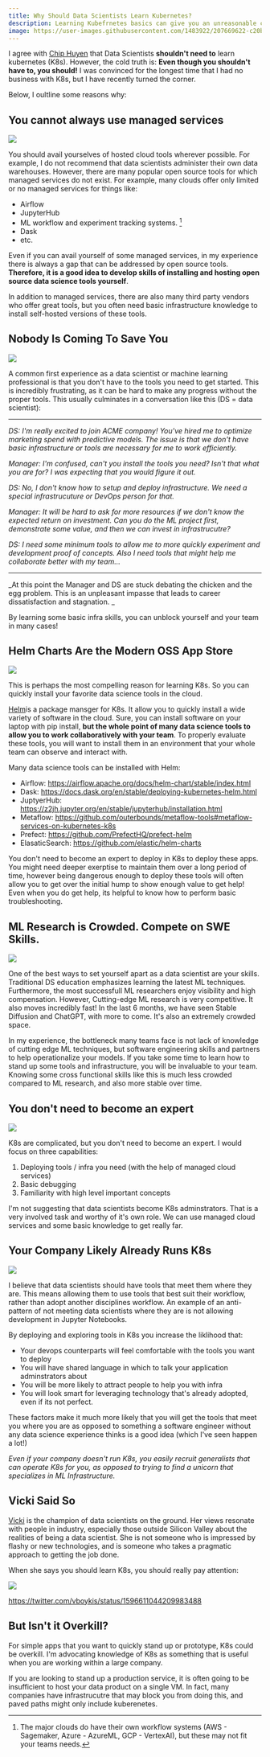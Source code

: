 ```yaml
---
title: Why Should Data Scientists Learn Kubernetes?
description: Learning Kubefrnetes basics can give you an unreasonable competitive advantage as a data scientist and unblock your teams.
image: https://user-images.githubusercontent.com/1483922/207669622-c20b0c6c-5721-473c-ba03-b831000ef0a8.jpeg
---
```


I agree with [Chip Huyen](https://huyenchip.com/2021/09/13/data-science-infrastructure.html) that Data Scientists **shouldn't need to** learn kubernetes (K8s).   However, the cold truth is:  **Even though you shouldn't have to, you should!**  I was convinced for the longest time that I had no business with K8s, but I have recently turned the corner.

Below, I oultline some reasons why:


## You cannot always use managed services

![](bellman_ds.jpeg)

You should avail yourselves of hosted cloud tools wherever possible.  For example, I do not recommend that data scientists administer their own data warehouses.  However, there are many popular open source tools for which managed services do not exist.  For example, many clouds offer only limited or no managed services for things like:

- Airflow
- JupyterHub
- ML workflow and experiment tracking systems. [^1]
- Dask
- etc.

Even if you can avail yourself of some managed services, in my experience there is always a gap that can be addressed by open source tools. **Therefore, it is a good idea to develop skills of installing and hosting open source data science tools yourself**.  

In addition to managed services, there are also many third party vendors who offer great tools, but you often need basic infrastructure knowledge to install self-hosted versions of these tools.  


[^1]: The major clouds do have their own workflow systems (AWS - Sagemaker, Azure - AzureML, GCP - VertexAI), but these may not fit your teams needs.


## Nobody Is Coming To Save You

![](20221212104110.png)

A common first experience as a data scientist or machine learning professional is that you don't have to the tools you need to get started.  This is incredibly frustrating, as it can be hard to make any progress without the proper tools.  This usually culminates in a conversation like this (DS = data scientist):

---

_DS: I'm really excited to join ACME company!  You've hired me to optimize marketing spend with predictive models.  The issue is that we don't have basic infrastructure or tools are necessary for me to work efficiently._

_Manager: I'm confused, can't you install the tools you need?  Isn't that what you are for?  I was expecting that you would figure it out._

_DS:  No, I don't know how to setup and deploy infrastructure.  We need a special infrastrucuture or DevOps person for that._

_Manager: It will be hard to ask for more resources if we don't know the expected return on investment.  Can you do the ML project first, demonstrate some value, and then we can invest in infrastrucutre?_

_DS:  I need some minimum tools to allow me to more quickly experiment and development proof of concepts.  Also I need tools that might help me collaborate better with my team..._

---

_At this point the Manager and DS are stuck debating the chicken and the egg problem.  This is an unpleasant impasse that leads to career dissatisfaction and stagnation. _

By learning some basic infra skills, you can unblock yourself and your team in many cases!

## Helm Charts Are the Modern OSS App Store

![](20221212110053.png)

This is perhaps the most compelling reason for learning K8s.  So you can quickly install your favorite data science tools in the cloud.

[Helm](https://helm.sh/)is a package mansger for K8s.   It allow you to quickly install a wide variety of software in the cloud.  Sure, you can install software on your laptop with pip install, **but the whole point of many data science tools to allow you to work collaboratively with your team**.  To properly evaluate these tools, you will want to install them in an environment that your whole team can observe and interact with.   

Many data science tools can be installed with Helm:  

- Airflow: https://airflow.apache.org/docs/helm-chart/stable/index.html
- Dask: https://docs.dask.org/en/stable/deploying-kubernetes-helm.html
- JuptyerHub: https://z2jh.jupyter.org/en/stable/jupyterhub/installation.html
- Metaflow: https://github.com/outerbounds/metaflow-tools#metaflow-services-on-kubernetes-k8s
- Prefect: https://github.com/PrefectHQ/prefect-helm
- ElasaticSearch: https://github.com/elastic/helm-charts

You don't need to become an expert to deploy  in K8s to deploy these apps.  You might need deeper exerptise to maintain them over a long period of time, however being dangerous enough to deploy these tools will often allow you to get over the initial hump to show enough value to get help!  Even when you do get help, its helpful to know how to perform basic troubleshooting.

## ML Research is Crowded.  Compete on SWE Skills.

![](20221212122136.png)

One of the best ways to set yourself apart as a data scientist are your skills.  Traditional DS education emphasizes learning the latest ML techniques.  Furthermore, the most successfull ML researchers enjoy visibility and high compensation.  However, Cutting-edge ML research is very competitive.  It also moves incredibly fast!  In the last 6 months, we have seen Stable Diffusion and ChatGPT, with more to come.  It's also an extremely crowded space.

In my experience, the bottleneck many teams face is not lack of knowledge of cutting edge ML techniques, but software engineering skills and partners to help operationalize your models.  If you take some time to learn how to stand up some tools and infrastructure, you will be invaluable to your team.  Knowing some cross functional skills like this is much less crowded compared to ML research, and also more stable over time.  

## You don't need to become an expert

![](20221212115117.png)

K8s are complicated, but you don't need to become an expert.  I would focus on three  capabilities:

1. Deploying tools / infra you need (with the help of managed cloud services)
2. Basic debugging 
3. Familiarity with high level important concepts

I'm not suggesting that data scientists become K8s adminstrators.  That is a very involved task and worthy of it's own role.  We can use managed cloud services and some basic knowledge to get really far.  

## Your Company Likely Already Runs K8s

![](shaking_hands.jpeg)

I believe that data scientists should have tools that meet them where they are.  This means allowing them to use tools that best suit their workflow, rather than adopt another disciplines workflow.  An example of an anti-pattern of not meeting data scientists where they are is not allowing development in Jupyter Notebooks.  

By deploying and exploring tools in K8s you increase the liklihood that:

- Your devops counterparts will feel comfortable with the tools you want to deploy
- You will have shared language in which to talk your application adminstrators about
- You will be more likely to attract people to help you with infra
- You will look smart for leveraging technology that's already adopted, even if its not perfect.  

These factors make it much more likely that you will get the tools that meet you where you are as opposed to something a software engineer without any data science experience thinks is a good idea (which I've seen happen a lot!)

_Even if your company doesn't run K8s, you easily recruit generalists that can operate K8s for you, as opposed to trying to find a unicorn that specializes in ML Infrastructure._

## Vicki Said So

[Vicki](https://vickiboykis.com/) is the champion of data scientists on the ground.  Her views resonate with people in industry, especially those outside Silicon Valley about the realities of being a data scientist.  She is not someone who is impressed by flashy or new technologies, and is someone who takes a pragmatic approach to getting the job done.  

When she says you should learn K8s, you should really pay attention:

![](20221212131043.png)

https://twitter.com/vboykis/status/1596611044209983488

## But Isn't it Overkill?

For simple apps that you want to quickly stand up or prototype, K8s could be overkill.  I'm advocating knowledge of K8s as something that is useful when you are working within a large company.  

If you are looking to stand up a production service, it is often going to be insufficient to host your data product on a single VM.  In fact, many companies have infrastrucutre that may block you from doing this, and paved paths might only include kuberenetes. 